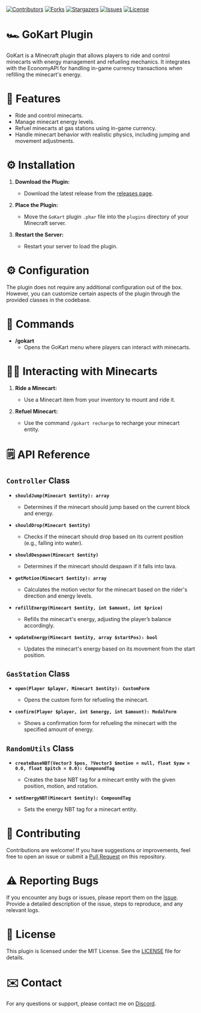 [![Contributors](https://img.shields.io/github/contributors/pixelwhiz/Gokart)](https://github.com/pixelwhiz/GoKart/graphs/contributors)
[![Forks](https://img.shields.io/github/forks/pixelwhiz/Gokart)](https://github.com/pixelwhiz/GoKart/network/members)
[![Stargazers](https://img.shields.io/github/stars/pixelwhiz/GoKart)](https://github.com/pixelwhiz/GoKart/stargazers)
[![Issues](https://img.shields.io/github/issues/pixelwhiz/GoKart)](https://github.com/pixelwhiz/GoKart/issues)
[![License](https://img.shields.io/github/license/pixelwhiz/GoKart)](https://github.com/pixelwhiz/GoKart/blob/master/LICENSE)

# 🏎️ GoKart Plugin

GoKart is a Minecraft plugin that allows players to ride and control minecarts with energy management and refueling mechanics. It integrates with the EconomyAPI for handling in-game currency transactions when refilling the minecart's energy.

# 🎉 Features

- Ride and control minecarts.
- Manage minecart energy levels.
- Refuel minecarts at gas stations using in-game currency.
- Handle minecart behavior with realistic physics, including jumping and movement adjustments.

# ⚙️ Installation

1. **Download the Plugin:**
   - Download the latest release from the [releases page](https://poggit.pmmp.io/ci/pixelwhiz/GoKart/~).

2. **Place the Plugin:**
   - Move the `GoKart` plugin `.phar` file into the `plugins` directory of your Minecraft server.

3. **Restart the Server:**
   - Restart your server to load the plugin.

# ⚙️ Configuration

The plugin does not require any additional configuration out of the box. However, you can customize certain aspects of the plugin through the provided classes in the codebase.

# 📣 Commands

- **/gokart**
  - Opens the GoKart menu where players can interact with minecarts.

# 🚴‍♂️ Interacting with Minecarts

1. **Ride a Minecart:**
   - Use a Minecart item from your inventory to mount and ride it.

2. **Refuel Minecart:**
   - Use the command `/gokart recharge` to recharge your minecart entity.

# 🗒️ API Reference

## `Controller` Class

- **`shouldJump(Minecart $entity): array`**
  - Determines if the minecart should jump based on the current block and energy.

- **`shouldDrop(Minecart $entity)`**
  - Checks if the minecart should drop based on its current position (e.g., falling into water).

- **`shouldDespawn(Minecart $entity)`**
  - Determines if the minecart should despawn if it falls into lava.

- **`getMotion(Minecart $entity): array`**
  - Calculates the motion vector for the minecart based on the rider's direction and energy levels.

- **`refillEnergy(Minecart $entity, int $amount, int $price)`**
  - Refills the minecart's energy, adjusting the player’s balance accordingly.

- **`updateEnergy(Minecart $entity, array $startPos): bool`**
  - Updates the minecart's energy based on its movement from the start position.

## `GasStation` Class

- **`open(Player $player, Minecart $entity): CustomForm`**
  - Opens the custom form for refueling the minecart.

- **`confirm(Player $player, int $energy, int $amount): ModalForm`**
  - Shows a confirmation form for refueling the minecart with the specified amount of energy.

## `RandomUtils` Class

- **`createBaseNBT(Vector3 $pos, ?Vector3 $motion = null, float $yaw = 0.0, float $pitch = 0.0): CompoundTag`**
  - Creates the base NBT tag for a minecart entity with the given position, motion, and rotation.

- **`setEnergyNBT(Minecart $entity): CompoundTag`**
  - Sets the energy NBT tag for a minecart entity.

# 👥 Contributing

Contributions are welcome! If you have suggestions or improvements, feel free to open an issue or submit a [Pull Request](https://github.com/pixelwhiz/GokartPro/compare) on this repository.

# ⚠️ Reporting Bugs

If you encounter any bugs or issues, please report them on the [Issue](https://github.com/pixelwhiz/GokartPro/issues/new). Provide a detailed description of the issue, steps to reproduce, and any relevant logs.

# 🪪 License

This plugin is licensed under the MIT License. See the [LICENSE](LICENSE) file for details.

# ✉️ Contact

For any questions or support, please contact me on [Discord](https://discordapp.com/users/591983759965028363).
